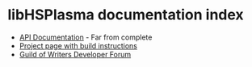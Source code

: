 # libHSPlasma documentation index

* [API Documentation](https://h-uru.github.io/libhsplasma/api/html/index.html) - Far from complete
* [Project page with build instructions](https://github.com/H-uru/libhsplasma)
* [Guild of Writers Developer Forum](https://forum.guildofwriters.org/viewforum.php?f=114)
